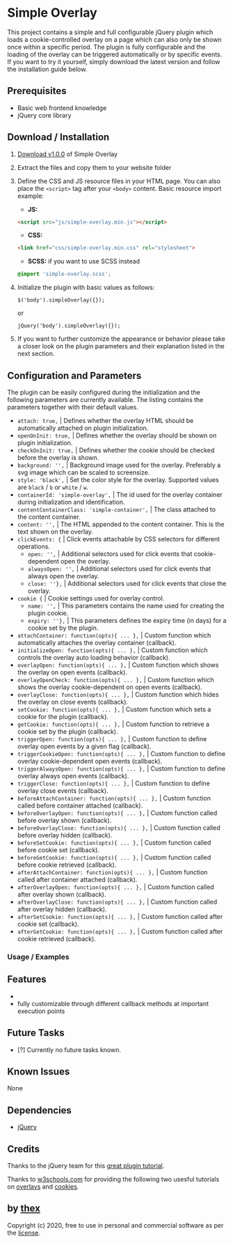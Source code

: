 # Simple Overlay
This project contains a simple and full configurable jQuery plugin which loads a cookie-controlled overlay on a page which can also only be shown once within a specific period. The plugin is fully configurable and the loading of the overlay can be triggered automatically or by specific events. If you want to try it yourself, simply download the latest version and follow the installation guide below. 

## Prerequisites
* Basic web frontend knowledge
* jQuery core library

## Download / Installation
1. [Download v1.0.0](https://github.com/thexmanxyz/Simple-Overlay/archive/v1.0.0.zip) of Simple Overlay
2. Extract the files and copy them to your website folder
3. Define the CSS and JS resource files in your HTML page. You can also place the `<script>` tag after your `<body>` content. Basic resource import example:
   * **JS:**
   ```HTML
   <script src="js/simple-overlay.min.js"></script>
   ```
   * **CSS:**
   ```HTML
   <link href="css/simple-overlay.min.css" rel="stylesheet">
   ```
   * **SCSS:** if you want to use SCSS instead
   ```SCSS
   @import 'simple-overlay.scss';
   ```
4. Initialize the plugin with basic values as follows:
   ```JS
   $('body').simpleOverlay({});
   ``` 
   
   or
   
   ```JS
   jQuery('body').simpleOverlay({});
   ```
5. If you want to further customize the appearance or behavior please take a closer look on the plugin parameters and their explanation listed in the next section.

## Configuration and Parameters
The plugin can be easily configured during the initialization and the following parameters are currently available. The listing contains the parameters together with their default values.

- `attach: true,` | Defines whether the overlay HTML should be automatically attached on plugin initialization.
- `openOnInit: true,` | Defines whether the overlay should be shown on plugin initialization.
- `checkOnInit: true,` | Defines whether the cookie should be checked before the overlay is shown.
- `background: '',` | Background image used for the overlay. Preferably a svg image which can be scaled to screensize.
- `style: 'black',` | Set the color style for the overlay. Supported values are `black` / `b` or `white` / `w`.
- `containerId: 'simple-overlay',` | The id used for the overlay container during initialization and identification.
- `contentContainerClass: 'simple-container',` | The class attached to the content container.
- `content: '',` | The HTML appended to the content container. This is the text shown on the overlay.
- `clickEvents: {` | Click events attachable by CSS selectors for different operations.
    - `open: '',` | Additional selectors used for click events that cookie-dependent open the overlay.
    - `alwaysOpen: '',` | Additional selectors used for click events that always open the overlay.
    - `close: ''},` | Additional selectors used for click events that close the overlay.
- `cookie {` | Cookie settings used for overlay control.
    - `name: '',` | This parameters contains the name used for creating the plugin cookie.
    - `expiry: ''},` | This parameters defines the expiry time (in days) for a cookie set by the plugin.
- `attachContainer: function(opts){ ... },` | Custom function which automatically attaches the overlay container (callback).
- `initializeOpen: function(opts){ ... },` | Custom function which controls the overlay auto loading behavior (callback).
- `overlayOpen: function(opts){ ... },` | Custom function which shows the overlay on open events (callback).
- `overlayOpenCheck: function(opts){ ... },` | Custom function which shows the overlay cookie-dependent on open events (callback).
- `overlayClose: function(opts){ ... },` | Custom function which hides the overlay on close events (callback).
- `setCookie: function(opts){ ... },` | Custom function which sets a cookie for the plugin (callback).
- `getCookie: function(opts){ ... },` | Custom function to retrieve a cookie set by the plugin (callback).
- `triggerOpen: function(opts){ ... },` | Custom function to define overlay open events by a given flag (callback).
- `triggerCookieOpen: function(opts){ ... },` | Custom function to define overlay cookie-dependent open events (callback).
- `triggerAlwaysOpen: function(opts){ ... },` | Custom function to define overlay always open events (callback).
- `triggerClose: function(opts){ ... },` | Custom function to define overlay close events (callback).
- `beforeAttachContainer: function(opts){ ... },` | Custom function called before container attached (callback).
- `beforeOverlayOpen: function(opts){ ... },` | Custom function called before overlay shown (callback).
- `beforeOverlayClose: function(opts){ ... },` | Custom function called before overlay hidden (callback).
- `beforeSetCookie: function(opts){ ... },` | Custom function called before cookie set (callback).
- `beforeGetCookie: function(opts){ ... },` | Custom function called before cookie retrieved (callback).
- `afterAttachContainer: function(opts){ ... },` | Custom function called after container attached (callback).
- `afterOverlayOpen: function(opts){ ... },` | Custom function called after overlay shown (callback).
- `afterOverlayClose: function(opts){ ... },` | Custom function called after overlay hidden (callback).
- `afterSetCookie: function(opts){ ... },` | Custom function called after cookie set (callback).
- `afterGetCookie: function(opts){ ... },` | Custom function called after cookie retrieved (callback).

### Usage / Examples


## Features

* 
* fully customizable through different callback methods at important execution points

## Future Tasks
- [?] Currently no future tasks known.

## Known Issues
None

## Dependencies
* [jQuery](https://jquery.com/)

## Credits

Thanks to the jQuery team for this [great plugin tutorial](https://learn.jquery.com/plugins/basic-plugin-creation/).

Thanks to [w3schools.com](https://www.w3schools.com) for providing the following two usesful tutorials on [overlays](https://www.w3schools.com/howto/howto_css_overlay.asp) and [cookies](https://www.w3schools.com/js/js_cookies.asp).

## by [thex](https://github.com/thexmanxyz)
Copyright (c) 2020, free to use in personal and commercial software as per the [license](/LICENSE).

